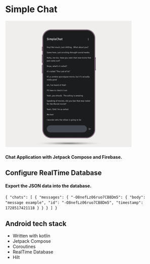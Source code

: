 
<h1>Simple Chat</h1>
<img width="400" src="https://raw.githubusercontent.com/paucara/simple-chat/refs/heads/master/images/screenshot.png">
<h4>Chat Application with Jetpack Compose and Firebase.</h4>
<h2>Configure RealTime Database</h2>
<h4>Export the JSON data into the database.</h4>

<code>{
  "chats": [
    {
      "messages": {
        "-O8nefLz06ruo7CB8Dm5": {
          "body": "message example",
          "id": "-O8nefLz06ruo7CB8Dm5",
          "timestamp": 1728517421118
        }
      }
    }
  ]
}</code>

<h2>Android tech stack</h2>
<ul>
  <li>Written with kotlin</li>
  <li>Jetpack Compose</li>
  <li>Coroutines</li>
  <li>RealTime Database</li>
  <li>Hilt</li>
</ul>

